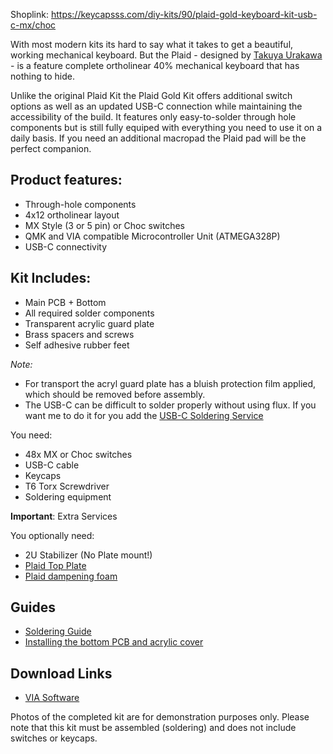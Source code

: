 Shoplink: https://keycapsss.com/diy-kits/90/plaid-gold-keyboard-kit-usb-c-mx/choc

With most modern kits its hard to say what it takes to get a beautiful, working mechanical keyboard. But the Plaid - designed by [Takuya Urakawa](https://twitter.com/hsgw) - is a feature complete ortholinear 40% mechanical keyboard that has nothing to hide.

Unlike the original Plaid Kit the Plaid Gold Kit offers additional switch options as well as an updated USB-C connection while maintaining the accessibility of the build. It features only easy-to-solder through hole components but is still fully equiped with everything you need to use it on a daily basis. If you need an additional macropad the Plaid pad will be the perfect companion. 

## Product features:
* Through-hole components
* 4x12 ortholinear layout
* MX Style (3 or 5 pin) or Choc switches
* QMK and VIA compatible Microcontroller Unit (ATMEGA328P)
* USB-C connectivity 


## Kit Includes:
* Main PCB + Bottom
* All required solder components
* Transparent acrylic guard plate
* Brass spacers and screws
* Self adhesive rubber feet

*Note:* 
* For transport the acryl guard plate has a bluish protection film applied, which should be removed before assembly.
* The USB-C can be difficult to solder properly without using flux. If you want me to do it for you add the [USB-C Soldering Service](https://keycapsss.com/new/123/solder-service-for-usb-c-connector?c=18) 


You need:
* 48x MX or Choc switches
* USB-C cable
* Keycaps
* T6 Torx Screwdriver
* Soldering equipment


**Important**: Extra Services

You optionally need:
* 2U Stabilizer (No Plate mount!)
* [Plaid Top Plate](https://keycapsss.com/keyboard-parts/cases/85/plaid-top-plate-acryl-glass)
* [Plaid dampening foam](https://keycapsss.com/keyboard-parts/dampening-foam/128/plaid-dampening-foam)

## Guides
* [Soldering Guide](https://github.com/hsgw/plaid/blob/master/doc/en/soldering.md)
* [Installing the bottom PCB and acrylic cover](https://github.com/hsgw/plaid/blob/master/doc/en/complete.md)

## Download Links
* [VIA Software](https://github.com/the-via/releases/releases/)

Photos of the completed kit are for demonstration purposes only.
Please note that this kit must be assembled (soldering) and does not include switches or keycaps.
